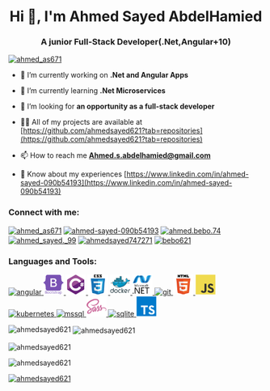 <h1 align="center">Hi 👋, I'm Ahmed Sayed AbdelHamied</h1>
<h3 align="center">A junior Full-Stack Developer(.Net,Angular+10)</h3>



<p align="left"> <a href="https://twitter.com/ahmed_as671" target="blank"><img src="https://img.shields.io/twitter/follow/ahmed_as671?logo=twitter&style=for-the-badge" alt="ahmed_as671" /></a> </p>

- 🔭 I’m currently working on **.Net and Angular Apps**

- 🌱 I’m currently learning **.Net Microservices**

- 🤝 I’m looking for **an opportunity as a full-stack developer**

- 👨‍💻 All of my projects are available at [https://github.com/ahmedsayed621?tab=repositories](https://github.com/ahmedsayed621?tab=repositories)

- 📫 How to reach me **Ahmed.s.abdelhamied@gmail.com**

- 📄 Know about my experiences [https://www.linkedin.com/in/ahmed-sayed-090b54193](https://www.linkedin.com/in/ahmed-sayed-090b54193)

<h3 align="left">Connect with me:</h3>
<p align="left">
<a href="https://twitter.com/ahmed_as671" target="blank"><img align="center" src="https://raw.githubusercontent.com/rahuldkjain/github-profile-readme-generator/master/src/images/icons/Social/twitter.svg" alt="ahmed_as671" height="30" width="40" /></a>
<a href="https://linkedin.com/in/ahmed-sayed-090b54193" target="blank"><img align="center" src="https://raw.githubusercontent.com/rahuldkjain/github-profile-readme-generator/master/src/images/icons/Social/linked-in-alt.svg" alt="ahmed-sayed-090b54193" height="30" width="40" /></a>
<a href="https://fb.com/ahmed.bebo.74" target="blank"><img align="center" src="https://raw.githubusercontent.com/rahuldkjain/github-profile-readme-generator/master/src/images/icons/Social/facebook.svg" alt="ahmed.bebo.74" height="30" width="40" /></a>
<a href="https://instagram.com/ahmed_sayed._99" target="blank"><img align="center" src="https://raw.githubusercontent.com/rahuldkjain/github-profile-readme-generator/master/src/images/icons/Social/instagram.svg" alt="ahmed_sayed._99" height="30" width="40" /></a>
<a href="https://www.hackerrank.com/@ahmedsayed747271" target="blank"><img align="center" src="https://raw.githubusercontent.com/rahuldkjain/github-profile-readme-generator/master/src/images/icons/Social/hackerrank.svg" alt="ahmedsayed747271" height="30" width="40" /></a>
<a href="https://www.leetcode.com/bebo621" target="blank"><img align="center" src="https://raw.githubusercontent.com/rahuldkjain/github-profile-readme-generator/master/src/images/icons/Social/leet-code.svg" alt="bebo621" height="30" width="40" /></a>
</p>

<h3 align="left">Languages and Tools:</h3>
<p align="left"> <a href="https://angular.io" target="_blank" rel="noreferrer"> <img src="https://angular.io/assets/images/logos/angular/angular.svg" alt="angular" width="40" height="40"/> </a> <a href="https://getbootstrap.com" target="_blank" rel="noreferrer"> <img src="https://raw.githubusercontent.com/devicons/devicon/master/icons/bootstrap/bootstrap-plain-wordmark.svg" alt="bootstrap" width="40" height="40"/> </a> <a href="https://www.w3schools.com/cs/" target="_blank" rel="noreferrer"> <img src="https://raw.githubusercontent.com/devicons/devicon/master/icons/csharp/csharp-original.svg" alt="csharp" width="40" height="40"/> </a> <a href="https://www.w3schools.com/css/" target="_blank" rel="noreferrer"> <img src="https://raw.githubusercontent.com/devicons/devicon/master/icons/css3/css3-original-wordmark.svg" alt="css3" width="40" height="40"/> </a> <a href="https://www.docker.com/" target="_blank" rel="noreferrer"> <img src="https://raw.githubusercontent.com/devicons/devicon/master/icons/docker/docker-original-wordmark.svg" alt="docker" width="40" height="40"/> </a> <a href="https://dotnet.microsoft.com/" target="_blank" rel="noreferrer"> <img src="https://raw.githubusercontent.com/devicons/devicon/master/icons/dot-net/dot-net-original-wordmark.svg" alt="dotnet" width="40" height="40"/> </a> <a href="https://git-scm.com/" target="_blank" rel="noreferrer"> <img src="https://www.vectorlogo.zone/logos/git-scm/git-scm-icon.svg" alt="git" width="40" height="40"/> </a> <a href="https://www.w3.org/html/" target="_blank" rel="noreferrer"> <img src="https://raw.githubusercontent.com/devicons/devicon/master/icons/html5/html5-original-wordmark.svg" alt="html5" width="40" height="40"/> </a> <a href="https://developer.mozilla.org/en-US/docs/Web/JavaScript" target="_blank" rel="noreferrer"> <img src="https://raw.githubusercontent.com/devicons/devicon/master/icons/javascript/javascript-original.svg" alt="javascript" width="40" height="40"/> </a> <a href="https://kubernetes.io" target="_blank" rel="noreferrer"> <img src="https://www.vectorlogo.zone/logos/kubernetes/kubernetes-icon.svg" alt="kubernetes" width="40" height="40"/> </a> <a href="https://www.microsoft.com/en-us/sql-server" target="_blank" rel="noreferrer"> <img src="https://www.svgrepo.com/show/303229/microsoft-sql-server-logo.svg" alt="mssql" width="40" height="40"/> </a> <a href="https://sass-lang.com" target="_blank" rel="noreferrer"> <img src="https://raw.githubusercontent.com/devicons/devicon/master/icons/sass/sass-original.svg" alt="sass" width="40" height="40"/> </a> <a href="https://www.sqlite.org/" target="_blank" rel="noreferrer"> <img src="https://www.vectorlogo.zone/logos/sqlite/sqlite-icon.svg" alt="sqlite" width="40" height="40"/> </a> <a href="https://www.typescriptlang.org/" target="_blank" rel="noreferrer"> <img src="https://raw.githubusercontent.com/devicons/devicon/master/icons/typescript/typescript-original.svg" alt="typescript" width="40" height="40"/> </a> </p>

<p><img align="left" src="https://github-readme-stats.vercel.app/api/top-langs?username=ahmedsayed621&show_icons=true&locale=en&layout=compact" alt="ahmedsayed621" /></p>

<p>&nbsp;<img align="center" src="https://github-readme-stats.vercel.app/api?username=ahmedsayed621&show_icons=true&locale=en" alt="ahmedsayed621" /></p>

<p><img align="center" src="https://github-readme-streak-stats.herokuapp.com/?user=ahmedsayed621&" alt="ahmedsayed621" /></p>
<p align="left"> <img src="https://komarev.com/ghpvc/?username=ahmedsayed621&label=Profile%20views&color=0e75b6&style=flat" alt="ahmedsayed621" /> </p>

<p align="left"> <a href="https://github.com/ryo-ma/github-profile-trophy"><img src="https://github-profile-trophy.vercel.app/?username=ahmedsayed621" alt="ahmedsayed621" /></a> </p>
